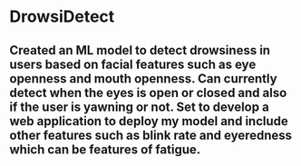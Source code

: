 # DrowsiDetect

## Created an ML model to detect drowsiness in users based on facial features such as eye openness and mouth openness. Can currently detect when the eyes is open or closed and also if the user is yawning or not. Set to develop a web application to deploy my model and include other features such as blink rate and eyeredness which can be features of fatigue.
